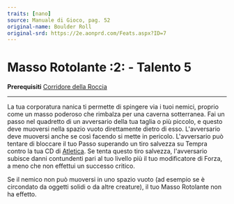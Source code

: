 ```yaml
---
traits: [nano]
source: Manuale di Gioco, pag. 52
original-name: Boulder Roll
original-srd: https://2e.aonprd.com/Feats.aspx?ID=7
---
```


# Masso Rotolante :2: - Talento 5

**Prerequisiti**
[Corridore della Roccia](/stirpi/nano/talenti/corridore-della-roccia)

---

La tua corporatura nanica ti permette di spingere via i tuoi nemici, proprio
come un masso poderoso che rimbalza per una caverna sotterranea. Fai un passo
nel quadretto di un avversario della tua taglia o più piccolo, e questo deve
muoversi nella spazio vuoto direttamente dietro di esso. L'avversario deve
muoversi anche se così facendo si mette in pericolo. L'avversario può tentare di
bloccare il tuo Passo superando un tiro salvezza su Tempra contro la tua CD di
[Atletica](/abilita/atletica). Se tenta questo tiro salvezza, l'avversario
subisce danni contundenti pari al tuo livello più il tuo modificatore di Forza,
a meno che non effettui un successo critico.

Se il nemico non può muoversi in uno spazio vuoto (ad esempio se è circondato da
oggetti solidi o da altre creature), il tuo Masso Rotolante non ha effetto.
